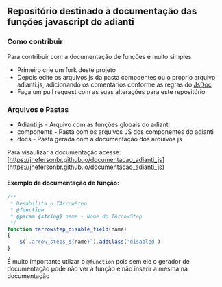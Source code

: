 ## Repositório destinado à documentação das funções javascript do adianti

### Como contribuir

Para contribuir com a documentação de funções é muito simples

*   Primeiro crie um fork deste projeto
*   Depois edite os arquivos js da pasta compoentes ou o proprio arquivo adianti.js, adicionando os comentários conforme as regras do [JsDoc](https://jsdoc.app/)
*   Faça um pull request com as suas alterações para este repositório

### Arquivos e Pastas

*   Adianti.js - Arquivo com as funções globais do adianti
*   components - Pasta com os arquivos JS dos componentes do adianti
*   docs - Pasta gerada com a documentação dos arquivos js

Para visaulizar a documentação acesse: [https://jhefersonbr.github.io/documentacao_adianti_js](https://jhefersonbr.github.io/documentacao_adianti_js)

#### Exemplo de documentação de função:

```javascript
/**
 * Desabilita o TArrowStep
 * @function
 * @param {string} name - Nome do TArrowStep
 */
function tarrowstep_disable_field(name)
{
    $(`.arrow_steps_${name}`).addClass('disabled');
}
```

É muito importante utilzar o `@function` pois sem ele o gerador de documentação pode não ver a função e não inserir a mesma na documentação